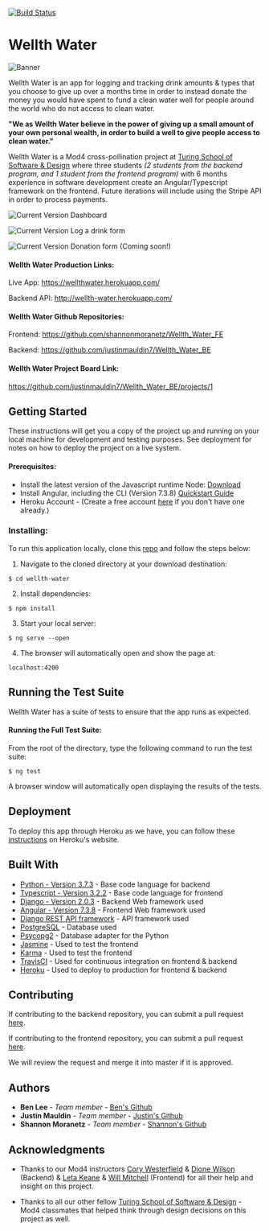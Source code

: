 [![Build Status](https://travis-ci.org/shannonmoranetz/Wellth_Water_FE.svg?branch=master)](https://travis-ci.org/shannonmoranetz/Wellth_Water_FE)

# Wellth Water

![Banner](https://imgur.com/4vmhWys.jpg)

Wellth Water is an app for logging and tracking drink amounts & types that you choose to give up over a months time in order to instead donate the money you would have spent to fund a clean water well for people around the world who do not access to clean water.

**"We as Wellth Water believe in the power of giving up a small amount of your own personal wealth, in order to build a well to give people access to clean water."**

Wellth Water is a Mod4 cross-pollination project at [Turing School of Software & Design](https://turing.io/) where three students *(2 students from the backend program, and 1 student from the frontend program)* with 6 months experience in software development create an Angular/Typescript framework on the frontend. Future iterations will include using the Stripe API in order to process payments.

![Current Version](https://imgur.com/vIrHp7c.jpg)
Dashboard

![Current Version](https://imgur.com/l7pdwDv.jpg)
Log a drink form

![Current Version](https://imgur.com/fQkIZ35.jpg)
Donation form (Coming soon!)

#### Wellth Water Production Links:
Live App: https://wellthwater.herokuapp.com/

Backend API: http://wellth-water.herokuapp.com/


#### Wellth Water Github Repositories:
Frontend: https://github.com/shannonmoranetz/Wellth_Water_FE

Backend: https://github.com/justinmauldin7/Wellth_Water_BE

#### Wellth Water Project Board Link:
https://github.com/justinmauldin7/Wellth_Water_BE/projects/1

## Getting Started

These instructions will get you a copy of the project up and running on your local machine for development and testing purposes. See deployment for notes on how to deploy the project on a live system.

#### Prerequisites:

* Install the latest version of the Javascript runtime Node: [Download](https://nodejs.org/en/download/)
* Install Angular, including the CLI (Version 7.3.8) [Quickstart Guide](https://angular.io/guide/quickstart)
* Heroku Account - (Create a free account [here](https://signup.heroku.com/) if you don't have one already.)

### Installing:

To run this application locally, clone this [repo](https://github.com/shannonmoranetz/Wellth_Water_FE) and follow the steps below:

1) Navigate to the cloned directory at your download destination:
```
$ cd wellth-water
```

2) Install dependencies:
```
$ npm install
```

3) Start your local server:
```
$ ng serve --open
```

4) The browser will automatically open and show the page at:

```
localhost:4200
```

## Running the Test Suite

Wellth Water has a suite of tests to ensure that the app runs as expected.

#### Running the Full Test Suite:

From the root of the directory, type the following command to run the test suite:

```
$ ng test
```

A browser window will automatically open displaying the results of the tests.

## Deployment

To deploy this app through Heroku as we have, you can follow these [instructions](https://devcenter.heroku.com/articles/git) on Heroku's website.

## Built With

* [Python - Version 3.7.3](https://docs.python.org/3/) - Base code language for backend
* [Typescript - Version 3.2.2](https://www.typescriptlang.org/docs/home.html) - Base code language for frontend
* [Django - Version 2.0.3](https://docs.djangoproject.com/en/2.2/) - Backend Web framework used
* [Angular - Version 7.3.8](https://angular.io/docs/) - Frontend Web framework used
* [Django REST API framework](https://www.django-rest-framework.org/) - API framework used
* [PostgreSQL](https://www.postgresql.org/docs/) - Database used
* [Psycopg2](https://pypi.org/project/psycopg2/) - Database adapter for the Python
* [Jasmine](https://jasmine.github.io/) - Used to test the frontend
* [Karma](https://karma-runner.github.io/1.0/index.html) - Used to test the frontend
* [TravisCI](https://travis-ci.org/) - Used for continuous integration on frontend & backend
* [Heroku](https://www.heroku.com/) - Used to deploy to production for frontend & backend


## Contributing

If contributing to the backend repository, you can submit a pull request [here](https://github.com/justinmauldin7/Wellth_Water_BE).

If contributing to the frontend repository, you can submit a pull request [here](https://github.com/shannonmoranetz/Wellth_Water_FE).

We will review the request and merge it into master if it is approved.


## Authors

* **Ben Lee** - *Team member* - [Ben's Github](https://github.com/bendelonlee)
* **Justin Mauldin** - *Team member* - [Justin's Github](https://github.com/justinmauldin7)
* **Shannon Moranetz** - *Team member* - [Shannon's Github](https://github.com/shannonmoranetz)


## Acknowledgments

* Thanks to our Mod4 instructors [Cory Westerfield](https://github.com/corywest) & [Dione Wilson](https://github.com/dionew1) (Backend) & [Leta Keane](https://github.com/letakeane) & [Will Mitchell](https://github.com/wvmitchell) (Frontend) for all their help and insight on this project.

* Thanks to all our other fellow [Turing School of Software & Design](https://turing.io/) - Mod4 classmates that helped think through design decisions on this project as well.
